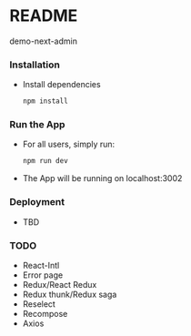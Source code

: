 # README #

demo-next-admin

### Installation ###

* Install dependencies

    ```Bash
    npm install
    ```

### Run the App ###
 
* For all users, simply run:

    ```Bash
    npm run dev
    ```
    
* The App will be running on localhost:3002

### Deployment ###

* TBD

### TODO ###

* React-Intl
* Error page
* Redux/React Redux
* Redux thunk/Redux saga
* Reselect
* Recompose
* Axios
